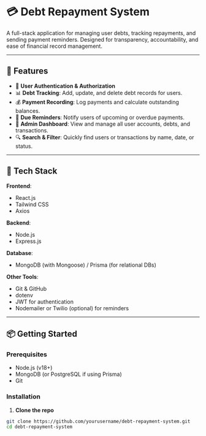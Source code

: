 # 💳 Debt Repayment System

A full-stack application for managing user debts, tracking repayments, and sending payment reminders. Designed for transparency, accountability, and ease of financial record management.

---

## 🚀 Features

- 🔐 **User Authentication & Authorization**
- 📊 **Debt Tracking**: Add, update, and delete debt records for users.
- 💰 **Payment Recording**: Log payments and calculate outstanding balances.
- 📅 **Due Reminders**: Notify users of upcoming or overdue payments.
- 📁 **Admin Dashboard**: View and manage all user accounts, debts, and transactions.
- 🔍 **Search & Filter**: Quickly find users or transactions by name, date, or status.

---

## 🧱 Tech Stack

**Frontend**:
- React.js
- Tailwind CSS
- Axios

**Backend**:
- Node.js
- Express.js

**Database**:
- MongoDB (with Mongoose) / Prisma (for relational DBs)

**Other Tools**:
- Git & GitHub
- dotenv
- JWT for authentication
- Nodemailer or Twilio (optional) for reminders

---

## 📦 Getting Started

### Prerequisites

- Node.js (v18+)
- MongoDB (or PostgreSQL if using Prisma)
- Git

### Installation

1. **Clone the repo**

```bash
git clone https://github.com/yourusername/debt-repayment-system.git
cd debt-repayment-system
